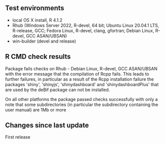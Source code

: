 ## Test environments

* local OS X install, R 4.1.2
* Rhub (Windows Server 2022, R-devel, 64 bit; Ubuntu Linux 20.04.1 LTS, R-release, GCC; Fedora Linux, R-devel, clang, gfortran; Debian Linux, R-devel, GCC ASAN/UBSAN)
* win-builder (devel and release)

## R CMD check results

Package fails checks on Rhub - Debian Linux, R-devel, GCC ASAN/UBSAN with the error message that the compilation of Rcpp fails.
This leads to further failures, in particular as a result of the Rcpp installation failure the packages 'shiny', 'shinyjs', 
'shinydashboard' and 'shinydashboardPlus' that are used by the deBif package can not be installed.


On all other platforms the package passed checks successfully with only a note that some subdirectories (in particular the
subdirectory containing the user manual) are 1Mb or more

## Changes since last update

First release
